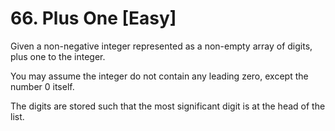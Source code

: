 # 66. Plus One [Easy]

Given a non-negative integer represented as a non-empty array of digits, plus
one to the integer.

You may assume the integer do not contain any leading zero, except the number 0
itself.

The digits are stored such that the most significant digit is at the head of
the list.
